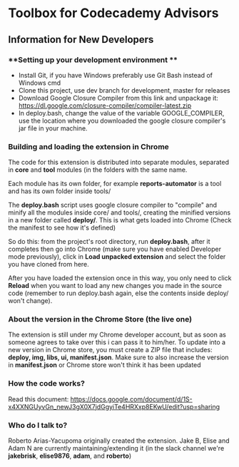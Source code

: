 # Toolbox for Codecademy Advisors #

## Information for New Developers ##
### **Setting up your development environment ** ###

* Install Git, if you have Windows preferably use Git Bash instead of Windows cmd
* Clone this project, use dev branch for development, master for releases
* Download Google Closure Compiler from this link and unpackage it: https://dl.google.com/closure-compiler/compiler-latest.zip
* In deploy.bash, change the value of the variable GOOGLE_COMPILER, use the location where you downloaded the google closure compiler's jar file in your machine.

### Building and loading the extension in Chrome ###

The code for this extension is distributed into separate modules, separated in **core** and **tool** modules (in the folders with the same name.

Each module has its own folder, for example **reports-automator** is a tool and has its own folder inside tools/

The **deploy.bash** script uses google closure compiler to "compile" and minify all the modules inside core/ and tools/, creating the minified versions in a new folder called **deploy/**. This is what gets loaded into Chrome (Check the manifest to see how it's defined)

So do this: from the project's root directory, run **deploy.bash**, after it completes then go into Chrome (make sure you have enabled Developer mode previously), click in **Load unpacked extension** and select the folder you have cloned from here.

After you have loaded the extension once in this way, you only need to click **Reload** when you want to load any new changes you made in the source code (remember to run deploy.bash again, else the contents inside deploy/ won't change).

### About the version in the Chrome Store (the live one) ###

The extension is still under my Chrome developer account, but as soon as someone agrees to take over this i can pass it to him/her. To update into a new version in Chrome store, you must create a ZIP file that includes: **deploy, img, libs, ui, manifest.json**. Make sure to also increase the version in **manifest.json** or Chrome store won't think it has been updated

### How the code works? ###

Read this document: https://docs.google.com/document/d/1S-x4XXNGUyvGn_newJ3gX0X7jdGgyiTe4HRXxp8EKwU/edit?usp=sharing

### Who do I talk to? ###
Roberto Arias-Yacupoma originally created the extension. Jake B, Elise and Adam N are currently maintaining/extending it (in the slack channel we're **jakebrisk**, **elise9876**, **adam**, and  **roberto**)